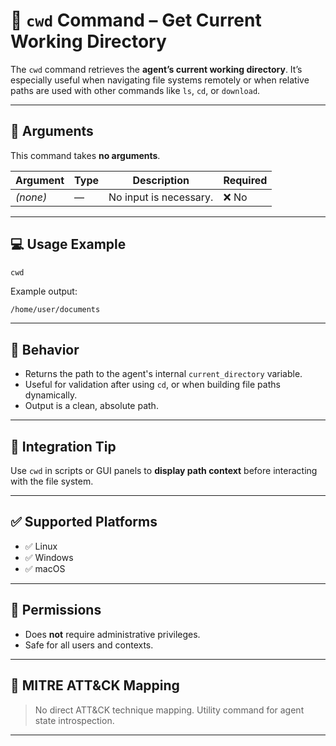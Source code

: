 # 📍 `cwd` Command – Get Current Working Directory

The `cwd` command retrieves the **agent’s current working directory**. It’s especially useful when navigating file systems remotely or when relative paths are used with other commands like `ls`, `cd`, or `download`.

---

## 🧾 Arguments

This command takes **no arguments**.

| Argument | Type | Description             | Required |
|----------|------|-------------------------|----------|
| *(none)* | —    | No input is necessary.  | ❌ No    |

---

## 💻 Usage Example

```bash
cwd
```

Example output:

```
/home/user/documents
```

---

## 🔁 Behavior

- Returns the path to the agent's internal `current_directory` variable.
- Useful for validation after using `cd`, or when building file paths dynamically.
- Output is a clean, absolute path.

---

## 🧠 Integration Tip

Use `cwd` in scripts or GUI panels to **display path context** before interacting with the file system.

---

## ✅ Supported Platforms

- ✅ Linux
- ✅ Windows
- ✅ macOS



---

## 🔐 Permissions

- Does **not** require administrative privileges.
- Safe for all users and contexts.

---

## 🧩 MITRE ATT&CK Mapping

> No direct ATT&CK technique mapping. Utility command for agent state introspection.

---

